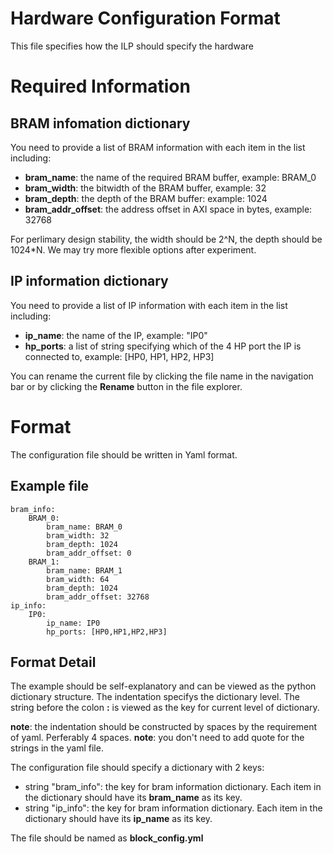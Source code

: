 # Hardware Configuration Format
This file specifies how the ILP should specify the hardware 

# Required Information
## BRAM infomation dictionary
You need to provide a list of BRAM information with each item in the list including:
- **bram_name**: the name of the required BRAM buffer, example: BRAM_0
- **bram_width**: the bitwidth of the BRAM buffer,  example: 32
- **bram_depth**: the depth of the BRAM buffer: example: 1024
- **bram_addr_offset**: the address offset in AXI space in bytes, example:  32768

For perlimary design stability, the width should be 2^N, the depth should be 1024*N. We may try more flexible options after experiment.


## IP information dictionary
You need to provide a list of IP information with each item in the list including:
- **ip_name**: the name of the IP, example: "IP0"
- **hp_ports**: a list of string specifying which of the 4 HP port the IP is connected to, example: [HP0, HP1, HP2, HP3]

You can rename the current file by clicking the file name in the navigation bar or by clicking the **Rename** button in the file explorer.

# Format
The configuration file should be written in Yaml format.
## Example file
```
bram_info:
    BRAM_0:
        bram_name: BRAM_0
        bram_width: 32
        bram_depth: 1024
        bram_addr_offset: 0
    BRAM_1:
        bram_name: BRAM_1
        bram_width: 64
        bram_depth: 1024
        bram_addr_offset: 32768
ip_info:
    IP0:
        ip_name: IP0
        hp_ports: [HP0,HP1,HP2,HP3] 
```
## Format Detail

The example should be self-explanatory and can be viewed as the python dictionary structure. The indentation specifys the dictionary level. The string before the colon **:** is viewed as the key for current level of dictionary.  

**note**: the indentation should be constructed by spaces by the requirement of yaml. Perferably 4 spaces.
**note**: you don't need to add quote for the strings in the yaml file.

The configuration file should specify a dictionary with 2 keys: 
- string "bram_info": the key for bram information dictionary.  Each item in the dictionary should have its **bram_name** as its key.
- string "ip_info": the key for bram information dictionary.  Each item in the dictionary should have its **ip_name** as its key.

The file should be named as **block_config.yml**